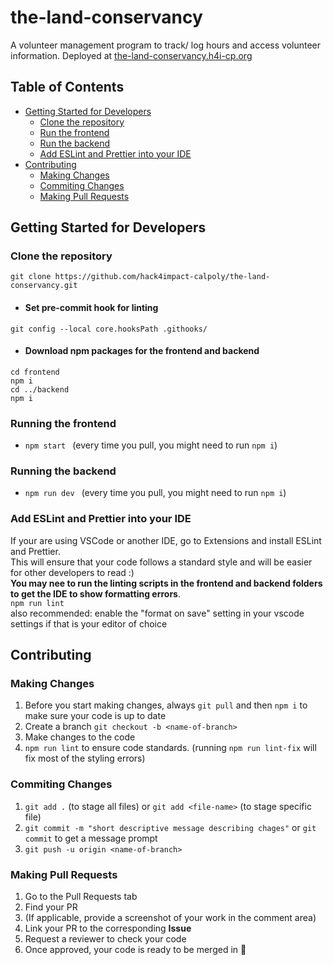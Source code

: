 # the-land-conservancy
A volunteer management program to track/ log hours and access volunteer information. Deployed at <a href="https://www.the-land-conservancy.h4i-cp.org/login" target="_blank">the-land-conservancy.h4i-cp.org</a>

## Table of Contents
- [Getting Started for Developers](#getting-started-for-developers)
  - [Clone the repository](#clone-the-repository)
  - [Run the frontend](#running-the-frontend)
  - [Run the backend](#running-the-backend)
  - [Add ESLint and Prettier into your IDE](#add-eslint-and-prettier-into-your-ide)
- [Contributing](#contributing)
  - [Making Changes](#making-changes)
  - [Commiting Changes](#commiting-changes)
  - [Making Pull Requests](#making-pull-requests)

  
## Getting Started for Developers  

### Clone the repository
``` git clone https://github.com/hack4impact-calpoly/the-land-conservancy.git ```  
  
- #### Set pre-commit hook for linting  
```git config --local core.hooksPath .githooks/```  
  
- #### Download npm packages for the frontend and backend  
```cd frontend```  
```npm i```  
```cd ../backend```  
```npm i```  


### Running the frontend
   -  ```npm start ``` (every time you pull, you might need to run ```npm i```)  

### Running the backend
   -  ```npm run dev ``` (every time you pull, you might need to run ```npm i```)


### Add ESLint and Prettier into your IDE  
If your are using VSCode or another IDE, go to Extensions and install ESLint and Prettier.  
This will ensure that your code follows a standard style and will be easier for other developers to read :)   
**You may nee to run the linting scripts in the frontend and backend folders to get the IDE to show formatting errors**.  
`npm run lint`  
also recommended: enable the "format on save" setting in your vscode settings if that is your editor of choice  


## Contributing 

### Making Changes
1. Before you start making changes, always ```git pull``` and then ```npm i``` to make sure your code is up to date 
2. Create a branch ```git checkout -b <name-of-branch>```
3. Make changes to the code 
4. ```npm run lint``` to ensure code standards. (running ```npm run lint-fix``` will fix most of the styling errors)

### Commiting Changes
1. ```git add .``` (to stage all files) or ```git add <file-name>``` (to stage specific file)
2. ```git commit -m "short descriptive message describing chages"``` or ```git commit``` to get a message prompt
3. ```git push -u origin <name-of-branch>```

### Making Pull Requests
1. Go to the Pull Requests tab
2. Find your PR
3. (If applicable, provide a screenshot of your work in the comment area)
4. Link your PR to the corresponding **Issue**  
5. Request a reviewer to check your code
6. Once approved, your code is ready to be merged in 🎉


